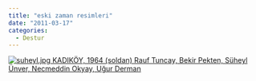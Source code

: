 ```yaml
---
title: "eski zaman resimleri"
date: "2011-03-17"
categories: 
  - Destur
---
```


 [![suheyl.jpg](/uploads/2011/03/suheyl.jpg) KADIKÖY, 1964 (soldan) Rauf Tuncay, Bekir Pekten, Süheyl Ünver, Necmeddin Okyay, Uğur Derman](/uploads/2011/03/suheyl.jpg "suheyl.jpg")
